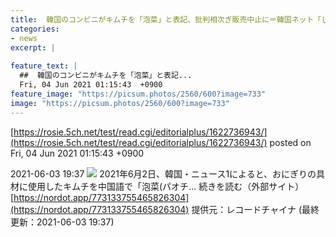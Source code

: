 ```yaml
---
title:  韓国のコンビニがキムチを「泡菜」と表記、批判相次ぎ販売中止に＝韓国ネット「しかもキムチは中国産…」  
categories:
- news
excerpt: |
  
feature_text: |
  ##  韓国のコンビニがキムチを「泡菜」と表記...
  Fri, 04 Jun 2021 01:15:43  +0900
feature_image: "https://picsum.photos/2560/600?image=733"
image: "https://picsum.photos/2560/600?image=733"
---
```


[https://rosie.5ch.net/test/read.cgi/editorialplus/1622736943/](https://rosie.5ch.net/test/read.cgi/editorialplus/1622736943/)
posted on Fri, 04 Jun 2021 01:15:43  +0900

<!--more-->

2021-06-03 19:37 ![](https://contents.oricon.co.jp/upimg/article/3/1535/1535229/detail/img400/5c766c4ecf84d0b47bd17995db3904fcf0f80148f442aa2ee16b36335ee51bfe.jpg) 2021年6月2日、韓国・ニュース1によると、おにぎりの具材に使用したキムチを中国語で「泡菜(パオチ... 続きを読む（外部サイト） [https://nordot.app/773133755465826304](https://nordot.app/773133755465826304) 提供元：レコードチャイナ (最終更新：2021-06-03 19:37)
